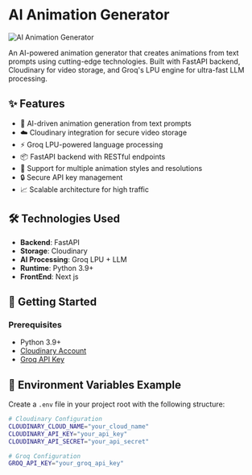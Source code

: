 # AI Animation Generator

![AI Animation Generator](https://via.placeholder.com/1200x400) <!-- Replace with actual project screenshot -->

An AI-powered animation generator that creates animations from text prompts using cutting-edge technologies. Built with FastAPI backend, Cloudinary for video storage, and Groq's LPU engine for ultra-fast LLM processing.

## ✨ Features

- 🚀 AI-driven animation generation from text prompts
- ☁️ Cloudinary integration for secure video storage
- ⚡ Groq LPU-powered language processing
- 📦 FastAPI backend with RESTful endpoints
- 🎥 Support for multiple animation styles and resolutions
- 🔒 Secure API key management
- 📈 Scalable architecture for high traffic

## 🛠️ Technologies Used

- **Backend**: FastAPI
- **Storage**: Cloudinary
- **AI Processing**: Groq LPU + LLM
- **Runtime**: Python 3.9+
- **FrontEnd**: Next js


## 🚀 Getting Started

### Prerequisites

- Python 3.9+
- [Cloudinary Account](https://cloudinary.com)
- [Groq API Key](https://console.groq.com)

## 🔧 Environment Variables Example

Create a `.env` file in your project root with the following structure:

```bash
# Cloudinary Configuration
CLOUDINARY_CLOUD_NAME="your_cloud_name"  
CLOUDINARY_API_KEY="your_api_key"       
CLOUDINARY_API_SECRET="your_api_secret"

# Groq Configuration
GROQ_API_KEY="your_groq_api_key"      


